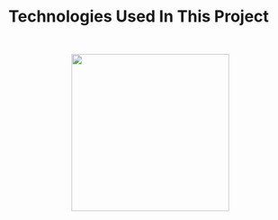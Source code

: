<h1>Technologies Used In This Project</h1>
<br>
<p align="center">
<img src="https://github.com/user-attachments/assets/37ffe023-6744-45ec-b8e1-83b0442dd16e" width="280" height="280">
</p>

